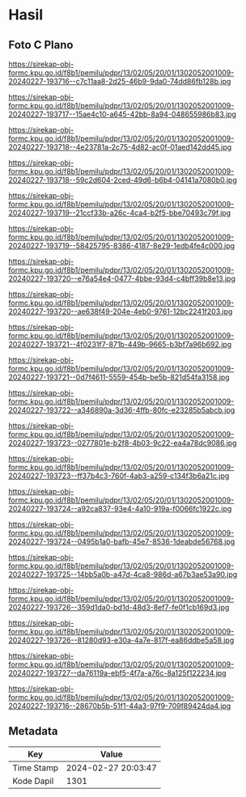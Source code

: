 # Hasil

## Foto C Plano

https://sirekap-obj-formc.kpu.go.id/f8b1/pemilu/pdpr/13/02/05/20/01/1302052001009-20240227-193716--c7c11aa8-2d25-46b9-9da0-74dd86fb128b.jpg

https://sirekap-obj-formc.kpu.go.id/f8b1/pemilu/pdpr/13/02/05/20/01/1302052001009-20240227-193717--15ae4c10-a645-42bb-8a94-048655986b83.jpg

https://sirekap-obj-formc.kpu.go.id/f8b1/pemilu/pdpr/13/02/05/20/01/1302052001009-20240227-193718--4e23781a-2c75-4d82-ac0f-01aed142dd45.jpg

https://sirekap-obj-formc.kpu.go.id/f8b1/pemilu/pdpr/13/02/05/20/01/1302052001009-20240227-193718--59c2d604-2ced-49d6-b6b4-04141a7080b0.jpg

https://sirekap-obj-formc.kpu.go.id/f8b1/pemilu/pdpr/13/02/05/20/01/1302052001009-20240227-193719--21ccf33b-a26c-4ca4-b2f5-bbe70493c79f.jpg

https://sirekap-obj-formc.kpu.go.id/f8b1/pemilu/pdpr/13/02/05/20/01/1302052001009-20240227-193719--58425795-8386-4187-8e29-1edb4fe4c000.jpg

https://sirekap-obj-formc.kpu.go.id/f8b1/pemilu/pdpr/13/02/05/20/01/1302052001009-20240227-193720--e76a54e4-0477-4bbe-93d4-c4bff39b8e13.jpg

https://sirekap-obj-formc.kpu.go.id/f8b1/pemilu/pdpr/13/02/05/20/01/1302052001009-20240227-193720--ae638f49-204e-4eb0-9761-12bc2241f203.jpg

https://sirekap-obj-formc.kpu.go.id/f8b1/pemilu/pdpr/13/02/05/20/01/1302052001009-20240227-193721--4f0231f7-871b-449b-9665-b3bf7a96b692.jpg

https://sirekap-obj-formc.kpu.go.id/f8b1/pemilu/pdpr/13/02/05/20/01/1302052001009-20240227-193721--0d7f4611-5559-454b-be5b-821d54fa3158.jpg

https://sirekap-obj-formc.kpu.go.id/f8b1/pemilu/pdpr/13/02/05/20/01/1302052001009-20240227-193722--a346890a-3d36-4ffb-80fc-e23285b5abcb.jpg

https://sirekap-obj-formc.kpu.go.id/f8b1/pemilu/pdpr/13/02/05/20/01/1302052001009-20240227-193723--0277801e-b2f8-4b03-9c22-ea4a78dc9086.jpg

https://sirekap-obj-formc.kpu.go.id/f8b1/pemilu/pdpr/13/02/05/20/01/1302052001009-20240227-193723--ff37b4c3-760f-4ab3-a259-c134f3b6a21c.jpg

https://sirekap-obj-formc.kpu.go.id/f8b1/pemilu/pdpr/13/02/05/20/01/1302052001009-20240227-193724--a92ca837-93e4-4a10-919a-f0066fc1922c.jpg

https://sirekap-obj-formc.kpu.go.id/f8b1/pemilu/pdpr/13/02/05/20/01/1302052001009-20240227-193724--0495b1a0-bafb-45e7-8536-1deabde56768.jpg

https://sirekap-obj-formc.kpu.go.id/f8b1/pemilu/pdpr/13/02/05/20/01/1302052001009-20240227-193725--14bb5a0b-a47d-4ca8-986d-a67b3ae53a90.jpg

https://sirekap-obj-formc.kpu.go.id/f8b1/pemilu/pdpr/13/02/05/20/01/1302052001009-20240227-193726--359d1da0-bd1d-48d3-8ef7-fe0f1cb169d3.jpg

https://sirekap-obj-formc.kpu.go.id/f8b1/pemilu/pdpr/13/02/05/20/01/1302052001009-20240227-193726--81280d93-e30a-4a7e-817f-ea86ddbe5a58.jpg

https://sirekap-obj-formc.kpu.go.id/f8b1/pemilu/pdpr/13/02/05/20/01/1302052001009-20240227-193727--da76119a-ebf5-4f7a-a76c-8a125f122234.jpg

https://sirekap-obj-formc.kpu.go.id/f8b1/pemilu/pdpr/13/02/05/20/01/1302052001009-20240227-193716--28670b5b-51f1-44a3-97f9-709f89424da4.jpg


## Metadata

| Key        | Value               |
| ---------- | ------------------- |
| Time Stamp | 2024-02-27 20:03:47 |
| Kode Dapil | 1301                |



